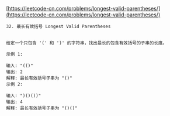 [https://leetcode-cn.com/problems/longest-valid-parentheses/](https://leetcode-cn.com/problems/longest-valid-parentheses/)

```
32. 最长有效括号 Longest Valid Parentheses


给定一个只包含 '(' 和 ')' 的字符串，找出最长的包含有效括号的子串的长度。

示例 1:

输入: "(()"
输出: 2
解释: 最长有效括号子串为 "()"
示例 2:

输入: ")()())"
输出: 4
解释: 最长有效括号子串为 "()()"

```

